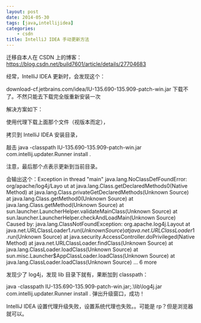 ```yaml
---
layout: post
date: 2014-05-30
tags: [java,intellijidea]
categories:
    - csdn
title: IntelliJ IDEA 手动更新方法
---
```


迁移自本人在 CSDN 上的博客：https://blog.csdn.net/build7601/article/details/27704683

经常，IntelliJ IDEA 更新时，会发现这个：

download-cf.jetbrains.com/idea/IU-135.690-135.909-patch-win.jar 下载不了。不然只能去下载完全版重新安装一次

解决方案如下：

使用代理下载上面那个文件（视版本而定），

拷贝到 IntelliJ IDEA 安装目录，

敲击 java -classpath IU-135.690-135.909-patch-win.jar com.intellij.updater.Runner install . 

注意，最后那个点表示更新到当前目录。

会输出这个：Exception in thread "main" java.lang.NoClassDefFoundError: org/apache/log4j/Layo
ut
        at java.lang.Class.getDeclaredMethods0(Native Method)
        at java.lang.Class.privateGetDeclaredMethods(Unknown Source)
        at java.lang.Class.getMethod0(Unknown Source)
        at java.lang.Class.getMethod(Unknown Source)
        at sun.launcher.LauncherHelper.validateMainClass(Unknown Source)
        at sun.launcher.LauncherHelper.checkAndLoadMain(Unknown Source)
Caused by: java.lang.ClassNotFoundException: org.apache.log4j.Layout
        at java.net.URLClassLoader$1.run(Unknown Source)
        at java.net.URLClassLoader$1.run(Unknown Source)
        at java.security.AccessController.doPrivileged(Native Method)
        at java.net.URLClassLoader.findClass(Unknown Source)
        at java.lang.ClassLoader.loadClass(Unknown Source)
        at sun.misc.Launcher$AppClassLoader.loadClass(Unknown Source)
        at java.lang.ClassLoader.loadClass(Unknown Source)
        ... 6 more


发现少了 log4j，发现 lib 目录下就有，果断加到 classpath：

java -classpath IU-135.690-135.909-patch-win.jar;.\lib\log4j.jar com.intellij.updater.Runner install .
弹出升级窗口，成功！

IntelliJ IDEA 设置代理升级失败，设置系统代理也失败。。可能是 rp？但是浏览器就可以。